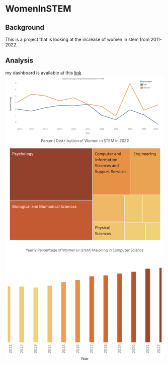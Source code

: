 # WomenInSTEM
## Background
This is a project that is looking at the increase of women in stem from 2011-2022.

## Analysis 
my dashboard is available at this [link](https://public.tableau.com/views/WomeninSTEMDashboard/Dashboard1?:language=en-US&:sid=&:display_count=n&:origin=viz_share_link)
![percent change of women and men in stem from 2011 to 2022](https://github.com/kate-amsterdam/WomenInSTEM/blob/main/images/linegraph.png)
![Percent of women in stem per degree in 2022](https://github.com/kate-amsterdam/WomenInSTEM/blob/main/images/blockgraph.png)
![Yearly percentage of women in stem that majored in computer science](https://github.com/kate-amsterdam/WomenInSTEM/blob/main/images/bargraph.png)
